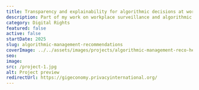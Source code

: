 ```yaml
---
title: Transparency and explainability for algorithmic decisions at work
description: Part of my work on workplace surveillance and algorithmic management, set of recommendation for transparency and explainability. I aslo managed the development of the site.
category: Digital Rights
featured: false
active: false
startDate: 2025
slug: algorithmic-management-recommendations
coverImage: ../../assets/images/projects/algorithmic-management-reco-header.jpg
seo: 
image: 
src: /project-1.jpg
alt: Project preview
redirectUrl: https://gigeconomy.privacyinternational.org/
---
```

